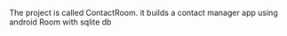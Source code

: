 The project is called ContactRoom. it builds a contact manager app using android Room with sqlite db
